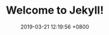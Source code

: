 ---
layout: post
title:  "Welcome to Jekyll!"
date:   2019-03-21 12:19:56 +0800
categories: jekyll update
---